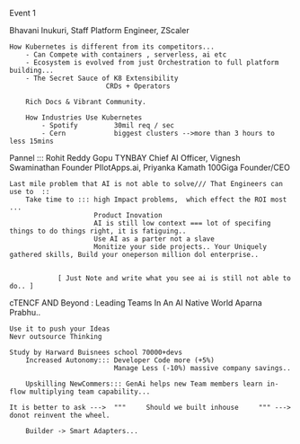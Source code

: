 Event 1

Bhavani Inukuri, Staff Platform Engineer, ZScaler 

    How Kubernetes is different from its competitors...
        - Can Compete with containers , serverless, ai etc
        - Ecosystem is evolved from just Orchestration to full platform building...
        - The Secret Sauce of K8 Extensibility 
                            CRDs + Operators
            
        Rich Docs & Vibrant Community.

        How Industries Use Kubernetes
            - Spotify         30mil req / sec
            - Cern            biggest clusters -->more than 3 hours to less 15mins

Pannel ::: Rohit Reddy Gopu TYNBAY Chief AI Officer, Vignesh Swaminathan Founder PIlotApps.ai, Priyanka Kamath 100Giga Founder/CEO 

    Last mile problem that AI is not able to solve/// That Engineers can use to  :: 
        Take time to ::: high Impact problems,  which effect the ROI most ...
                         Product Inovation
                         AI is still low context === lot of specifing things to do things right, it is fatiguing.. 
                         Use AI as a parter not a slave 
                         Monitize your side projects.. Your Uniquely gathered skills, Build your oneperson million dol enterprise..
                        
                        
                [ Just Note and write what you see ai is still not able to do.. ]

cTENCF AND Beyond : Leading Teams In An AI Native World        Aparna Prabhu..

    Use it to push your Ideas 
    Nevr outsource Thinking

    Study by Harward Buisnees school 70000+devs
        Increased Autonomy::: Developer Code more (+5%)
                              Manage Less (-10%) massive company savings..

        Upskilling NewCommers::: GenAi helps new Team members learn in-flow multiplying team capability...

    It is better to ask --->  """     Should we built inhouse     """ ---> donot reinvent the wheel.

        Builder -> Smart Adapters...
